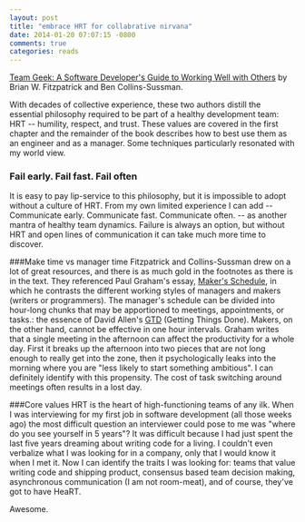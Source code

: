 ```yaml
---
layout: post
title: "embrace HRT for collabrative nirvana"
date: 2014-01-20 07:07:15 -0800
comments: true
categories: reads
---
```


[Team Geek: A Software Developer's Guide to Working Well with Others](http://www.amazon.com/gp/product/1449302440/ref=as_li_tf_tl?ie=UTF8&camp=1789&creative=9325&creativeASIN=1449302440&linkCode=as2&tag=keighty-20) by Brian W. Fitzpatrick and Ben Collins-Sussman.

With decades of collective experience, these two authors distill the essential philosophy required to be part of a healthy development team: HRT -- humility, respect, and trust. These values are covered in the first chapter and the remainder of the book describes how to best use them as an engineer and as a manager. Some techniques particularly resonated with my world view.<!--more-->

### Fail early. Fail fast. Fail often
It is easy to pay lip-service to this philosophy, but it is impossible to adopt without a culture of HRT. From my own limited experience I can add -- Communicate early. Communicate fast. Communicate often. -- as another mantra of healthy team dynamics. Failure is always an option, but without HRT and open lines of communication it can take much more time to discover.

###Make time vs manager time
Fitzpatrick and Collins-Sussman drew on a lot of great resources, and there is as much gold in the footnotes as there is in the text. They referenced Paul Graham's essay, [Maker's Schedule](http://www.paulgraham.com/makersschedule.html), in which he contrasts the different working styles of managers and makers (writers or programmers). The manager's schedule can be divided into hour-long chunks that may be apportioned to meetings, appointments, or tasks.: the essence of David Allen's [GTD](http://www.davidco.com/about-gtd) (Getting Things Done). Makers, on the other hand, cannot be effective in one hour intervals. Graham writes that a single meeting in the afternoon can affect the productivity for a whole day. First it breaks up the afternoon into two pieces that are not long enough to really get into the zone, then it psychologically leaks into the morning where you are "less likely to start something ambitious". I can definitely identify with this propensity. The cost of task switching around meetings often results in a lost day.

###Core values
HRT is the heart of high-functioning teams of any ilk. When I was interviewing for my first job in software development (all those weeks ago) the most difficult question an interviewer could pose to me was "where do you see yourself in 5 years"? It was difficult because I had just spent the last five years dreaming about writing code for a living. I couldn't even verbalize what I was looking for in a company, only that I would know it when I met it. Now I can identify the traits I was looking for: teams that value writing code and shipping product, consensus based team decision making, asynchronous communication (I am not room-meat), and of course, they've got to have HeaRT.

Awesome.